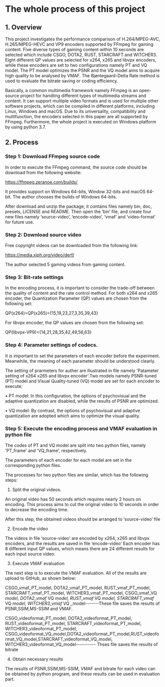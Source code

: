 # The whole process of this project
## 1. Overview
This project investigates the performance comparison of H.264/MPEG-AVC, H.265/MPEG-HEVC and VP9 encoders supported by FFmpeg for gaming content. Five diverse types of gaming content within 10 seconds are selected which include CSGO, DOTA2, RUST, STARCRAFT and WITCHER3. Eight different QP values are selected for x264, x265 and libvpx encoders, while these encoders are set to two configurations namely PT and VQ model. The PT model optimizes the PSNR and the VQ model aims to acquire high quality to be analysed by VMAF. The Bjøntegaard-Delta Rate method is used to evaluate the bitrate saving or coding efficiency. 

Basically, a common multimedia framework namely FFmpeg is an open-source project for handling different types of multimedia streams and content. It can support multiple video formats and is used for multiple other software projects, which can be compiled in different platforms, including Linux, Windows and macOS. Due to its universality, compatibility and multifunction, the encoders selected in this paper are all supported by FFmpeg. Furthermore, the whole project is executed on Windows platform by using python 3.7. 
## 2. Process
### Step 1: Download FFmpeg source code

In order to execute the FFmpeg command, the source code should be download from the following website:

https://ffmpeg.zeranoe.com/builds/

It provides support on Windows 64-bits, Window 32-bits and macOS 64-bit. The author chooses the builds of Windows 64-bits. 

After download and unzip the package, it contains files namely bin, doc, presets, LICENSE and README. Then open the ‘bin’  file, and create four new files namely ‘source-video’, ‘encode-video’, ‘vmaf’ and ‘video-format’ for future use. 
### Step 2: Download source video
Free copyright videos can be downloaded from the following link:

https://media.xiph.org/video/derf/

The author selected 5 gaming videos from gaming content. 
### Step 3: Bit-rate settings
In the encoding process, it is important to consider the trade-off between the quality of content and the rate control method. 
For both x264 and x265 encoder, the Quantization Parameter (QP) values are chosen from the following set:

QP(x264)=QP(x265)={15,19,23,27,3,35,39,43}

For libvpx encoder, the QP values are chosen from the following set:

QP(libvpx-VP9)={14,21,28,35,42,49,56,63}
### Step 4: Parameter settings of codecs.
It is important to set the parameters of each encoder before the experiment. Meanwhile, the meaning of each parameter should be understood clearly. 

The setting of prarmeters for auther are illustrated in file namely 'Patameter setting of x264 x265 and libvpx encoder'.Two models namely PSNR-tuned (PT) model and Visual Quality-tuned (VQ) model are set for each encoder to execute:

•	PT model: In this configuration, the options of psychovisual and the adaptive quantization are disabled, while the results of PSNR are optimized. 

•	VQ model: By contrast, the options of psychovisual and adaptive quantization are adopted which aims to optimize the visual quality. 
### Step 5: Execute the encoding process and VMAF evaluation in python file
The codes of PT and VQ model are split into two python files, namely 'PT_frame' and 'VQ_frame', respectively. 

The parameters of each encoder for each model are set in the corresponding python files.

The processes for two python files are similar, which has the following steps:

1.	Split the original videos. 

An original video has 50 seconds which requires nearly 2 hours on encoding. This process aims to cut the original video to 10 seconds in order to decrease the encoding time. 

After this step, the obtained videos should be arranged to ‘source-video’ file

2.	Encode the video

The videos in file ‘source-video’ are encoded by x264, x265 and libvpx encoders, and the results are saved in file ‘encode-video’
Each encoder has 8 different input QP values, which means there are 24 different results for each input source video.

3.	Execute VMAF evaluation

The next step is to execute the VMAF evaluation. All of the results are upload to GitHub, as shown below:

CSGO_vmaf_PT_model, DOTA2_vmaf_PT_model, RUST_vmaf_PT_model, STARCRAFT_vmaf_PT_model, WITCHER3_vmaf_PT_model, CSGO_vmaf_VQ _model, DOTA2_vmaf_ VQ _model, RUST_vmaf_ VQ _model, STARCRAFT_vmaf_ VQ _model, WITCHER3_vmaf_ VQ _model-------These file saves the results of PSNR,SSIM,MS-SSIM and VMAF.

CSGO_videoformat_PT_model,  DOTA2_videoformat_PT_model,  RUST_videoformat_PT_model, STARCRAFT_videoformat_PT_model, WITCHER3_videoformat_PT_model, CSGO_videoformat_VQ_model,DOTA2_videoformat_PT_model,RUST_videoformat_VQ_model,STARCRAFT_videoformat_VQ_model, WITCHER3_videoformat_VQ_model---------- Thses file saves the results of bitrate

4.	Obtain necessary results

The results of PSNR,SSIM,MS-SSIM, VMAF and bitrate for each video can be obtained by python program, and these results can be used in evaluation part. 


